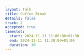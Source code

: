 ```yaml
---
layout: talk
title: Coffee Break
details: false
track: 2
accepted: true
timeslot:
  start: 2024-11-11 11:00:00+01:00
  end: 2024-11-11 11:30:00+01:00
  duration: 30
---
```


<!-- empty //-->
